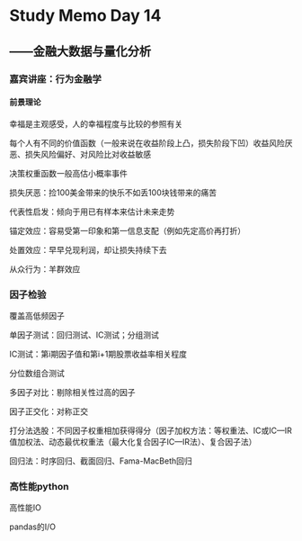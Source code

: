 # Study Memo Day 14

## ——金融大数据与量化分析

### 嘉宾讲座：行为金融学

#### 前景理论

幸福是主观感受，人的幸福程度与比较的参照有关

每个人有不同的价值函数（一般来说在收益阶段上凸，损失阶段下凹）收益风险厌恶、损失风险偏好、对风险比对收益敏感

决策权重函数一般高估小概率事件



损失厌恶：捡100美金带来的快乐不如丢100块钱带来的痛苦

代表性启发：倾向于用已有样本来估计未来走势

锚定效应：容易受第一印象和第一信息支配（例如先定高价再打折）

处置效应：早早兑现利润，却让损失持续下去

从众行为：羊群效应



### 因子检验

覆盖高低频因子

单因子测试：回归测试、IC测试；分组测试

IC测试：第i期因子值和第i+1期股票收益率相关程度

分位数组合测试

多因子对比：剔除相关性过高的因子

因子正交化：对称正交

打分法选股：不同因子权重相加获得得分（因子加权方法：等权重法、IC或IC—IR值加权法、动态最优权重法（最大化复合因子IC—IR法）、复合因子法）

回归法：时序回归、截面回归、Fama-MacBeth回归



### 高性能python

高性能IO

pandas的I/O